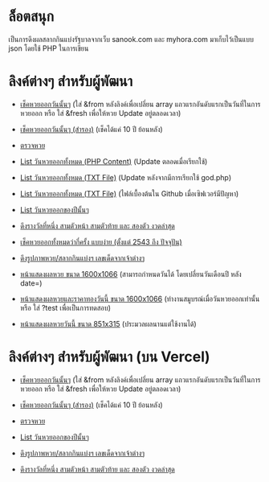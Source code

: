 # ล็อตสนุก
เป็นการดึงผลสลากกินแบ่งรัฐบาลจากเว็บ sanook.com และ myhora.com มาเก็บไว้เป็นแบบ json โดยใช้ PHP ในการเขียน

# ลิงค์ต่างๆ สำหรับผู้พัฒนา
* [เช็คหวยออกวันนั้นๆ](https://lottsanook.herokuapp.com/?date=01102563) (ใส่ &from หลังลิงค์เพื่อเปลี่ยน array แถวแรกอันดับแรกเป็นวันที่ในการหวยออก หรือ ใส่ &fresh เพื่อให้หวย Update อยู่ตลอดเวลา)

* [เช็คหวยออกวันนั้นๆ (สำรอง)](https://lottsanook.herokuapp.com/index2.php?date=01102563) (เช็คได้แค่ 10 ปี ย้อนหลัง)

* [ตรวจหวย](https://lottsanook.herokuapp.com/checklottery.php?by=01032564&search=835573)

* [List วันหวยออกทั้งหมด (PHP Content)](https://lottsanook.herokuapp.com/god.php) (Update ตลอดเมื่อเรียกใช้)

* [List วันหวยออกทั้งหมด (TXT File)](https://lottsanook.herokuapp.com/cache/test.txt) (Update หลังจากมีการเรียกใช้ god.php)

* [List วันหวยออกทั้งหมด (TXT File)](https://raw.githubusercontent.com/Quad-B/lottsanook/main/cache/test.txt) (ไฟล์เบื้องต้นใน Github เมื่อเซิฟเวอร์มีปัญหา)

* [List วันหวยออกของปีนั้นๆ](https://lottsanook.herokuapp.com/gdpy.php?year=2555)

* [ดึงรางวัลที่หนึ่ง สามตัวหน้า สามตัวท้าย และ สองตัว งวดล่าสุด](http://lottsanook.herokuapp.com/lastlot/)

* [เช็คหวยออกทั้งหมดว่ากี่ครั้ง แบบง่าย (ตั้งแต่ 2543 ถึง ปัจจุปัน)](https://lottsanook.herokuapp.com/finddol.php?search=81)

* [ดึงรูปภาพหวย/สลากกินแบ่งฯ เลขเด็ดจากเจ้าต่างๆ](https://lottsanook.herokuapp.com/getchit.php)

* [หน้าแสดงผลหวย ขนาด 1600x1066](http://lottsanook.herokuapp.com/viewlot.php?date=01022563) (สามารถกำหนดวันได้ โดยเปลี่ยนวันเดือนปี หลัง date=)

* [หน้าแสดงผลหวยและราคาทองวันนี้ ขนาด 1600x1066](https://lottsanook.herokuapp.com/viewlot_gold.php) (ทำงานสมูบรณ์เมื่อวันหวยออกเท่านั้น หรือ ใส่ ?test เพื่อเป็นการทดสอบ)

* [หน้าแสดงผลหวยวันนี้ ขนาด 851x315](https://lottsanook.herokuapp.com/viewlo.php) (ประมวลผลนานแต่ใช้งานได้)

# ลิงค์ต่างๆ สำหรับผู้พัฒนา (บน Vercel)
* [เช็คหวยออกวันนั้นๆ](https://lottsanook.vercel.app/api/?date=01102563) (ใส่ &from หลังลิงค์เพื่อเปลี่ยน array แถวแรกอันดับแรกเป็นวันที่ในการหวยออก หรือ ใส่ &fresh เพื่อให้หวย Update อยู่ตลอดเวลา)

* [เช็คหวยออกวันนั้นๆ (สำรอง)](https://lottsanook.vercel.app/api/index2.php?date=01102563) (เช็คได้แค่ 10 ปี ย้อนหลัง)

* [ตรวจหวย](https://lottsanook.vercel.app/api/checklottery.php?by=01032564&search=835573)

* [List วันหวยออกของปีนั้นๆ](https://lottsanook.vercel.app/api/gdpy.php?year=2555)

* [ดึงรูปภาพหวย/สลากกินแบ่งฯ เลขเด็ดจากเจ้าต่างๆ](https://lottsanook.vercel.app/api/getchit.php)

* [ดึงรางวัลที่หนึ่ง สามตัวหน้า สามตัวท้าย และ สองตัว งวดล่าสุด](https://lottsanook.vercel.app/api/lastlot.php)